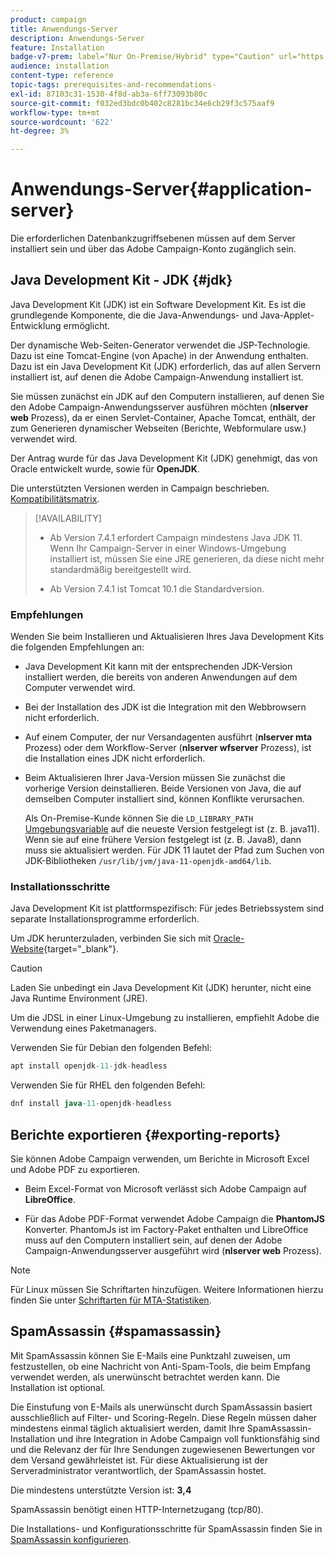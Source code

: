 ```yaml
---
product: campaign
title: Anwendungs-Server
description: Anwendungs-Server
feature: Installation
badge-v7-prem: label="Nur On-Premise/Hybrid" type="Caution" url="https://experienceleague.adobe.com/docs/campaign-classic/using/installing-campaign-classic/architecture-and-hosting-models/hosting-models-lp/hosting-models.html?lang=de" tooltip="Gilt nur für Hybrid- und On-Premise-Bereitstellungen"
audience: installation
content-type: reference
topic-tags: prerequisites-and-recommendations-
exl-id: 87103c31-1530-4f8d-ab3a-6ff73093b80c
source-git-commit: f032ed3bdc0b402c8281bc34e6cb29f3c575aaf9
workflow-type: tm+mt
source-wordcount: '622'
ht-degree: 3%

---
```


# Anwendungs-Server{#application-server}

Die erforderlichen Datenbankzugriffsebenen müssen auf dem Server installiert sein und über das Adobe Campaign-Konto zugänglich sein.

## Java Development Kit - JDK {#jdk}

Java Development Kit (JDK) ist ein Software Development Kit. Es ist die grundlegende Komponente, die die Java-Anwendungs- und Java-Applet-Entwicklung ermöglicht.

Der dynamische Web-Seiten-Generator verwendet die JSP-Technologie. Dazu ist eine Tomcat-Engine (von Apache) in der Anwendung enthalten. Dazu ist ein Java Development Kit (JDK) erforderlich, das auf allen Servern installiert ist, auf denen die Adobe Campaign-Anwendung installiert ist.

Sie müssen zunächst ein JDK auf den Computern installieren, auf denen Sie den Adobe Campaign-Anwendungsserver ausführen möchten (**nlserver web** Prozess), da er einen Servlet-Container, Apache Tomcat, enthält, der zum Generieren dynamischer Webseiten (Berichte, Webformulare usw.) verwendet wird.

Der Antrag wurde für das Java Development Kit (JDK) genehmigt, das von Oracle entwickelt wurde, sowie für **OpenJDK**.

Die unterstützten Versionen werden in Campaign beschrieben. [Kompatibilitätsmatrix](../../rn/using/compatibility-matrix.md).


>[!AVAILABILITY]
>
>* Ab Version 7.4.1 erfordert Campaign mindestens Java JDK 11. Wenn Ihr Campaign-Server in einer Windows-Umgebung installiert ist, müssen Sie eine JRE generieren, da diese nicht mehr standardmäßig bereitgestellt wird.
>
>* Ab Version 7.4.1 ist Tomcat 10.1 die Standardversion.
>

### Empfehlungen

Wenden Sie beim Installieren und Aktualisieren Ihres Java Development Kits die folgenden Empfehlungen an:

* Java Development Kit kann mit der entsprechenden JDK-Version installiert werden, die bereits von anderen Anwendungen auf dem Computer verwendet wird.

* Bei der Installation des JDK ist die Integration mit den Webbrowsern nicht erforderlich.

* Auf einem Computer, der nur Versandagenten ausführt (**nlserver mta** Prozess) oder dem Workflow-Server (**nlserver wfserver** Prozess), ist die Installation eines JDK nicht erforderlich.

* Beim Aktualisieren Ihrer Java-Version müssen Sie zunächst die vorherige Version deinstallieren. Beide Versionen von Java, die auf demselben Computer installiert sind, können Konflikte verursachen.

  Als On-Premise-Kunde können Sie die `LD_LIBRARY_PATH` [Umgebungsvariable](installing-packages-with-linux.md#environment-variables) auf die neueste Version festgelegt ist (z. B. java11). Wenn sie auf eine frühere Version festgelegt ist (z. B. Java8), dann muss sie aktualisiert werden. Für JDK 11 lautet der Pfad zum Suchen von JDK-Bibliotheken `/usr/lib/jvm/java-11-openjdk-amd64/lib`.


### Installationsschritte

Java Development Kit ist plattformspezifisch: Für jedes Betriebssystem sind separate Installationsprogramme erforderlich.

Um JDK herunterzuladen, verbinden Sie sich mit [Oracle-Website](https://www.oracle.com/technetwork/java/javase/downloads/index.html){target="_blank"}.

>[!CAUTION]
>
> Laden Sie unbedingt ein Java Development Kit (JDK) herunter, nicht eine Java Runtime Environment (JRE).


Um die JDSL in einer Linux-Umgebung zu installieren, empfiehlt Adobe die Verwendung eines Paketmanagers.

Verwenden Sie für Debian den folgenden Befehl:

```sql
apt install openjdk-11-jdk-headless
```

Verwenden Sie für RHEL den folgenden Befehl:

```sql
dnf install java-11-openjdk-headless
```



## Berichte exportieren {#exporting-reports}

Sie können Adobe Campaign verwenden, um Berichte in Microsoft Excel und Adobe PDF zu exportieren.

* Beim Excel-Format von Microsoft verlässt sich Adobe Campaign auf **LibreOffice**.

* Für das Adobe PDF-Format verwendet Adobe Campaign die **PhantomJS** Konverter. PhantomJs ist im Factory-Paket enthalten und LibreOffice muss auf den Computern installiert sein, auf denen der Adobe Campaign-Anwendungsserver ausgeführt wird (**nlserver web** Prozess).

>[!NOTE]
>
>Für Linux müssen Sie Schriftarten hinzufügen. Weitere Informationen hierzu finden Sie unter [Schriftarten für MTA-Statistiken](../../installation/using/prerequisites-of-campaign-installation-in-linux.md#fonts-for-mta-statistics).

## SpamAssassin {#spamassassin}

Mit SpamAssassin können Sie E-Mails eine Punktzahl zuweisen, um festzustellen, ob eine Nachricht von Anti-Spam-Tools, die beim Empfang verwendet werden, als unerwünscht betrachtet werden kann. Die Installation ist optional.

Die Einstufung von E-Mails als unerwünscht durch SpamAssassin basiert ausschließlich auf Filter- und Scoring-Regeln. Diese Regeln müssen daher mindestens einmal täglich aktualisiert werden, damit Ihre SpamAssassin-Installation und ihre Integration in Adobe Campaign voll funktionsfähig sind und die Relevanz der für Ihre Sendungen zugewiesenen Bewertungen vor dem Versand gewährleistet ist. Für diese Aktualisierung ist der Serveradministrator verantwortlich, der SpamAssassin hostet.

Die mindestens unterstützte Version ist: **3,4**

SpamAssassin benötigt einen HTTP-Internetzugang (tcp/80).

Die Installations- und Konfigurationsschritte für SpamAssassin finden Sie in [SpamAssassin konfigurieren](../../installation/using/configuring-spamassassin.md).
